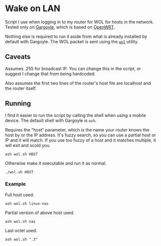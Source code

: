 # Wake on LAN

Script I use when logging in to my router for WOL for hosts in the network. Tested only on [Gargoyle](http://www.gargoyle-router.com/), which is based on [OpenWRT](https://openwrt.org/).

Nothing else is required to run it aside from what is already installed by default with Gargoyle. The WOL packet is sent using the [`wol`](https://github.com/tkren/wake-on-lan/) utility.

## Caveats

Assumes .255 for broadcast IP. You can change this in the script, or suggest I change that from being hardcoded.

Also assumes the first two lines of the router's host file are localhost and the router itself.

## Running

I find it easier to run the script by calling the shell when using a mobile device. The default shell with Gargoyle is `ash`. 

Requires the "host" parameter, which is the name your router knows the host by or the IP address. It's fuzzy search, so you can use a partial host or IP and it will match. If you use too fuzzy of a host and it matches multiple, it will exit and scold you.

```
ash wol.sh HOST
```

Otherwise make it executable and run it as normal.

```
./wol.sh HOST
```

### Example

Full host used.

```
ash wol.sh linux-nas
```

Partial version of above host used.

```
ash wol.sh nas
```

Last octet used.

```
ash wol.sh ".3"
```
